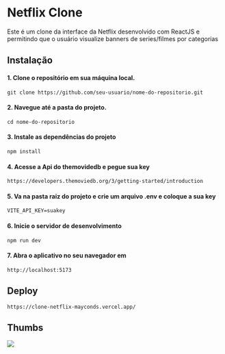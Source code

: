 # Netflix Clone

Este é um clone da interface da Netflix desenvolvido com ReactJS e permitindo que o usuário visualize banners de series/filmes por categorias

## Instalação

#### 1. Clone o repositório em sua máquina local.<br/>
`git clone https://github.com/seu-usuario/nome-do-repositorio.git`
  
  

#### 2. Navegue até a pasta do projeto.<br/>
    cd nome-do-repositorio


#### 3. Instale as dependências do projeto
    npm install
    
#### 4. Acesse a Api do themovidedb e pegue sua key
    https://developers.themoviedb.org/3/getting-started/introduction
    
    
#### 5. Va na pasta raiz do projeto e crie um arquivo .env e coloque a sua key
    VITE_API_KEY=suakey


#### 6. Inicie o servidor de desenvolvimento
    npm run dev

#### 7. Abra o aplicativo no seu navegador em
    http://localhost:5173


## Deploy
    https://clone-netflix-mayconds.vercel.app/


## Thumbs
<img src="https://user-images.githubusercontent.com/86381282/231605837-89027a19-f0bc-4243-8694-4e023d2f6568.png"/>

